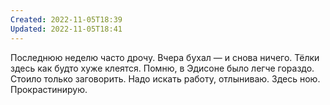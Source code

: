 ```yaml
---
Created: 2022-11-05T18:39
Updated: 2022-11-05T18:41
---
```

Последнюю неделю часто дрочу. Вчера бухал — и снова ничего. Тёлки здесь как будто хуже клеятся. Помню, в Эдисоне было легче гораздо. Стоило только заговорить. Надо искать работу, отлыниваю. Здесь ною. Прокрастинирую.